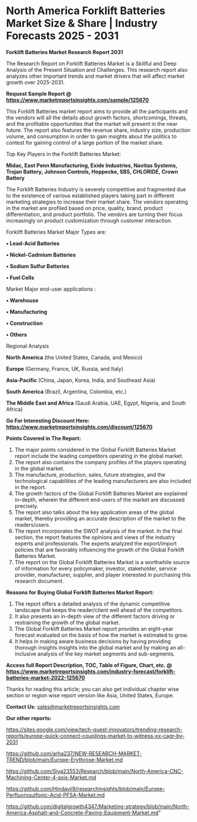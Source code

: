 # North America Forklift Batteries Market Size & Share | Industry Forecasts 2025 - 2031

<strong>Forklift Batteries Market Research Report 2031</strong>

The Research Report on Forklift Batteries Market is a Skillful and Deep Analysis of the Present Situation and Challenges. This research report also analyzes other important trends and market drivers that will affect market growth over 2025-2031.

<strong>Request Sample Report @ <a href=https://www.marketreportsinsights.com/sample/125670>https://www.marketreportsinsights.com/sample/125670</a></strong>

This Forklift Batteries market report aims to provide all the participants and the vendors will all the details about growth factors, shortcomings, threats, and the profitable opportunities that the market will present in the near future. The report also features the revenue share, industry size, production volume, and consumption in order to gain insights about the politics to contest for gaining control of a large portion of the market share.

Top Key Players in the Forklift Batteries Market:

<strong>Midac, East Penn Manufacturing, Exide Industries, Navitas Systems, Trojan Battery, Johnson Controls, Hoppecke, SBS, CHLORIDE, Crown Battery</strong>

The Forklift Batteries Industry is severely competitive and fragmented due to the existence of various established players taking part in different marketing strategies to increase their market share. The vendors operating in the market are profiled based on price, quality, brand, product differentiation, and product portfolio. The vendors are turning their focus increasingly on product customization through customer interaction.

Forklift Batteries Market Major Types are:

<strong>• Lead-Acid Batteries

• Nickel-Cadmium Batteries

• Sodium Sulfur Batteries

• Fuel Cells</strong>

Market Major end-user applications :

<strong>• Warehouse

• Manufacturing

• Construction

• Others</strong>

Regional Analysis

</u><strong><b>North America</b></strong> (the United States, Canada, and Mexico)

<strong><b>Europe </b></strong>(Germany, France, UK, Russia, and Italy)

<strong><b>Asia-Pacific</b></strong> (China, Japan, Korea, India, and Southeast Asia)

<strong><b>South America</b></strong> (Brazil, Argentina, Colombia, etc.)

<strong><b>The Middle East and Africa</b></strong> (Saudi Arabia, UAE, Egypt, Nigeria, and South Africa)

<strong>Go For Interesting Discount Here: <a href=https://www.marketreportsinsights.com/discount/125670>https://www.marketreportsinsights.com/discount/125670</a></strong>

<strong>Points Covered in The Report:</strong>
<ol>
  <li>The major points considered in the Global Forklift Batteries Market report include the leading competitors operating in the global market.</li>
  <li>The report also contains the company profiles of the players operating in the global market.</li>
  <li>The manufacture, production, sales, future strategies, and the technological capabilities of the leading manufacturers are also included in the report.</li>
  <li>The growth factors of the Global Forklift Batteries Market are explained in-depth, wherein the different end-users of the market are discussed precisely.</li>
  <li>The report also talks about the key application areas of the global market, thereby providing an accurate description of the market to the readers/users.</li>
  <li>The report incorporates the SWOT analysis of the market. In the final section, the report features the opinions and views of the industry experts and professionals. The experts analyzed the export/import policies that are favorably influencing the growth of the Global Forklift Batteries Market.</li>
  <li>The report on the Global Forklift Batteries Market is a worthwhile source of information for every policymaker, investor, stakeholder, service provider, manufacturer, supplier, and player interested in purchasing this research document.</li>
</ol>
<strong>Reasons for Buying Global Forklift Batteries Market Report:</strong>

<ol>
  <li>The report offers a detailed analysis of the dynamic competitive landscape that keeps the reader/client well ahead of the competitors.</li>
  <li>It also presents an in-depth view of the different factors driving or restraining the growth of the global market.</li>
  <li>The Global Forklift Batteries Market report provides an eight-year forecast evaluated on the basis of how the market is estimated to grow.</li>
  <li>It helps in making aware business decisions by having providing thorough insights insights into the global market and by making an all-inclusive analysis of the key market segments and sub-segments.</li>
</ol>
<strong>Access full Report Description, TOC, Table of Figure, Chart, etc. @ <a href=https://www.marketreportsinsights.com/industry-forecast/forklift-batteries-market-2022-125670>https://www.marketreportsinsights.com/industry-forecast/forklift-batteries-market-2022-125670</a></strong>


Thanks for reading this article; you can also get individual chapter wise section or region wise report version like Asia, United States, Europe.

<strong>Contact Us:</strong>
sales@marketreportsinsights.com

<strong>Our other reports:</strong>

<a href=https://sites.google.com/view/tech-quest-innovators/trending-research-reports/europe-quick-connect-couplings-market-to-witness-xx-cagr-by-2031>https://sites.google.com/view/tech-quest-innovators/trending-research-reports/europe-quick-connect-couplings-market-to-witness-xx-cagr-by-2031</a>

<a href=https://github.com/arha237/NEW-RESEARCH-MARKET-TREND/blob/main/Europe-Erythrose-Market.md>https://github.com/arha237/NEW-RESEARCH-MARKET-TREND/blob/main/Europe-Erythrose-Market.md</a>

<a href=https://github.com/Siya23553/Research/blob/main/North-America-CNC-Machining-Center-4-axis-Market.md>https://github.com/Siya23553/Research/blob/main/North-America-CNC-Machining-Center-4-axis-Market.md</a>

<a href=https://github.com/Hindavii9/researchinsights/blob/main/Europe-Perfluorosulfonic-Acid-PFSA-Market.md>https://github.com/Hindavii9/researchinsights/blob/main/Europe-Perfluorosulfonic-Acid-PFSA-Market.md</a>

<a href=https://github.com/digitalgrowth4347/Marketing-strategy/blob/main/North-America-Asphalt-and-Concrete-Paving-Equipment-Market.md>https://github.com/digitalgrowth4347/Marketing-strategy/blob/main/North-America-Asphalt-and-Concrete-Paving-Equipment-Market.md</a>"
